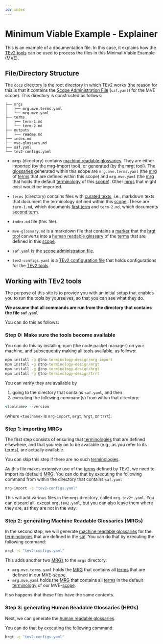 ```yaml
---
id: index
---
```


# Minimum Viable Example - Explainer

This is an example of a documentation file. In this case, it explains how the
[TEv2 tools](@tev2) can be used to process the files in this Minimal Viable Example (MVE).

## File/Directory Structure

The `docs` directory is the root directory in which TEv2 works (the reason for
this is that it contains the [Scope Administration File](saf@tev2) (`saf.yaml`)
for the MVE scope). This directory is constructed as follows:

~~~
├── mrgs
│   ├── mrg.mve.terms.yaml
│   └── mrg.mve.yaml
├── terms
│   ├── term-1.md
│   └── term-2.md
├── outputs
│   └── readme.md
├── index.md
├── mve-glossary.md
├── saf.yaml
└── tev2-configs.yaml
~~~

- `mrgs` (directory) contains [machine readable glossaries](@tev2). They are either
imported (by the [mrg-import](@tev2) tool), or generated (by the [mrgt](@tev2) tool). 
The [glossaries](@tev2) generated within this scope are `mrg.mve.terms.yaml` 
(the [mrg](@tev2) of [terms](@tev2) that are defined within this scope) and
`mrg.mve.yaml` (the [mrg](@tev2) that holds the default [terminology](@tev2) 
of this [scope](@tev2)). Other [mrgs](@tev2) that might exist would be imported.

- `terms` (directory) contains files with [curated texts](@tev2), i.e., 
markdown texts that document the terminology defined within this [scope](@tev2). 
These are `term-1.md`, which documents [first term](@) and `term-2.md`, 
which documents [second term](@).

- `index.md` file (this file).

- `mve-glossary.md` is a markdown file that contains a [marker](mrg-ref@tev2)
that the [hrgt tool](hrgt@tev2) converts into a [human readable glossary](@tev2)
of the [terms](@tev2) that are defined in this [scope](@tev2).

- `saf.yaml` is the [scope administration file](saf@tev2).

- `tev2-configs.yaml` is a [TEv2 configuration file](@tev2) that holds 
configurations for the [TEv2 tools](@tev2).

## Working with TEv2 tools

The purpose of this site is to provide you with an initial setup that enables you to run the tools by yourselves, so that you can see what they do.

**We assume that all commands are run from the directory that contains the file `saf.yaml`**

You can do this as follows:

### Step 0: Make sure the tools become available

You can do this by installing npm (the node packet manager) on your machine, and subsequently making all tools available, as follows:

~~~ cmd
npm install -g @tno-terminology-design/mrg-import
npm install -g @tno-terminology-design/mrgt
npm install -g @tno-terminology-design/hrgt
npm install -g @tno-terminology-design/trrt
~~~

You can verify they are available by

1. going to the directory that contains `saf.yaml`, and then
2. executing the following command(s) from within that directory:

~~~ cmd
<toolname> --version
~~~

(where `<toolname>` is `mrg-import`, `mrgt`, `hrgt`, or `trrt`).

### Step 1: importing MRGs

The first step consists of ensuring that [terminologies](@tev2) that are
defined elsewhere, and that you rely on to be available (e.g., as you refer
to its [terms](@tev2)), are actually available.

You can skip this step if there are no such [terminologies](@tev2).

As this file makes extensive use of the [terms](@tev2) defined by TEv2,
we need to import its (default) [MRG](@tev2). You can do that by executing
the following command from within the directory that contains `saf.yaml`

~~~ cmd
mrg-import -c "tev2-configs.yaml"
~~~

This will add various files in the `mrgs` directory, called `mrg.tev2*.yaml`.
You can discard all, except `mrg.tev2.yaml`, but you can also leave them
where they are, as they are not in the way.

### Step 2: generating Machine Readable Glossaries (MRGs)

In the second step, we will generate [machine readable glossaries](@tev2)
for the [terminologies](@tev2) that are defined in the [saf](@tev2).
You can do that by executing the following command:

~~~ cmd
mrgt -c "tev2-configs.yaml"
~~~

This adds another two [MRGs](@tev2) to the `mrgs` directory:

- `mrg.mve.terms.yaml` holds the [MRG](@tev2) that contains all [terms](@tev2)
that are defined in our MVE-[scope](@tev2).
- `mrg.mve.yaml` holds the [MRG](@tev2) that contains all [terms](@tev2)
in the default [terminology](@tev2) of our MVE-[scope](@tev2).

It so happens that these files have the same contents.

### Step 3: generating Human Readable Glossaries (HRGs)

Next, we can generate the [human readable glossaries](@tev2).

You can do that by executing the following command:

~~~ cmd
hrgt -c "tev2-configs.yaml"
~~~


